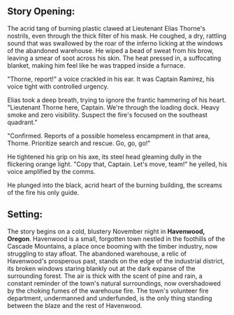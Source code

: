 ## Story Opening:

The acrid tang of burning plastic clawed at Lieutenant Elias Thorne's nostrils, even through the thick filter of his mask. He coughed, a dry, rattling sound that was swallowed by the roar of the inferno licking at the windows of the abandoned warehouse.  He wiped a bead of sweat from his brow, leaving a smear of soot across his skin.  The heat pressed in, a suffocating blanket, making him feel like he was trapped inside a furnace.

"Thorne, report!" a voice crackled in his ear. It was Captain Ramirez, his voice tight with controlled urgency.

Elias took a deep breath, trying to ignore the frantic hammering of his heart. "Lieutenant Thorne here, Captain. We're through the loading dock.  Heavy smoke and zero visibility.  Suspect the fire's focused on the southeast quadrant."

"Confirmed.  Reports of a possible homeless encampment in that area, Thorne. Prioritize search and rescue.  Go, go, go!"

He tightened his grip on his axe, its steel head gleaming dully in the flickering orange light.  "Copy that, Captain. Let's move, team!" he yelled, his voice amplified by the comms.

He plunged into the black, acrid heart of the burning building, the screams of the fire his only guide.

## Setting:

The story begins on a cold, blustery November night in **Havenwood, Oregon**.  Havenwood is a small, forgotten town nestled in the foothills of the Cascade Mountains, a place once booming with the timber industry, now struggling to stay afloat. The abandoned warehouse, a relic of Havenwood's prosperous past, stands on the edge of the industrial district, its broken windows staring blankly out at the dark expanse of the surrounding forest.  The air is thick with the scent of pine and rain, a constant reminder of the town's natural surroundings, now overshadowed by the choking fumes of the warehouse fire.  The town's volunteer fire department, undermanned and underfunded, is the only thing standing between the blaze and the rest of Havenwood.
